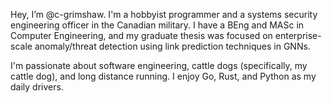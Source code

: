 Hey, I’m @c-grimshaw. I'm a hobbyist programmer and a systems security engineering officer in the Canadian military. I have a BEng and MASc in Computer Engineering, and my graduate thesis was focused on enterprise-scale anomaly/threat detection using link prediction techniques in GNNs.

I'm passionate about software engineering, cattle dogs (specifically, my cattle dog), and long distance running. I enjoy Go, Rust, and Python as my daily drivers.
